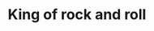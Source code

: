 ---
title: "King of rock and roll"
cc-type: hashtag
hashtag: "king-of-rock-and-roll"
tags:
  - Elvis Presley
  - Occupation
---